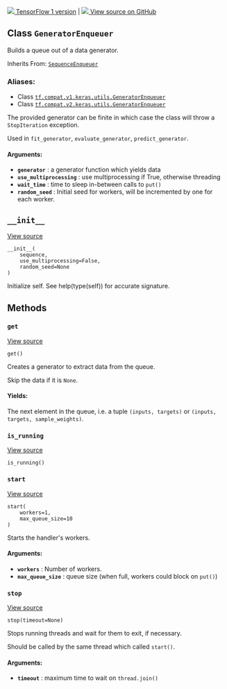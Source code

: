 [ ![](https://tensorflow.google.cn/images/tf_logo_32px.png) TensorFlow 1
version](/versions/r1.15/api_docs/python/tf/keras/utils/GeneratorEnqueuer) |
[ ![](https://tensorflow.google.cn/images/GitHub-Mark-32px.png) View source on
GitHub
](https://github.com/tensorflow/tensorflow/blob/r2.0/tensorflow/python/keras/utils/data_utils.py#L832-L918)  
  
  
## Class `GeneratorEnqueuer`

Builds a queue out of a data generator.

Inherits From:
[`SequenceEnqueuer`](https://tensorflow.google.cn/api_docs/python/tf/keras/utils/SequenceEnqueuer)

### Aliases:

  * Class [`tf.compat.v1.keras.utils.GeneratorEnqueuer`](/api_docs/python/tf/keras/utils/GeneratorEnqueuer)
  * Class [`tf.compat.v2.keras.utils.GeneratorEnqueuer`](/api_docs/python/tf/keras/utils/GeneratorEnqueuer)

The provided generator can be finite in which case the class will throw a
`StopIteration` exception.

Used in `fit_generator`, `evaluate_generator`, `predict_generator`.

#### Arguments:

  * **`generator`** : a generator function which yields data
  * **`use_multiprocessing`** : use multiprocessing if True, otherwise threading
  * **`wait_time`** : time to sleep in-between calls to `put()`
  * **`random_seed`** : Initial seed for workers, will be incremented by one for each worker.

## `__init__`

[View
source](https://github.com/tensorflow/tensorflow/blob/r2.0/tensorflow/python/keras/utils/data_utils.py#L848-L852)

    
    
    __init__(
        sequence,
        use_multiprocessing=False,
        random_seed=None
    )
    

Initialize self. See help(type(self)) for accurate signature.

## Methods

### `get`

[View
source](https://github.com/tensorflow/tensorflow/blob/r2.0/tensorflow/python/keras/utils/data_utils.py#L882-L918)

    
    
    get()
    

Creates a generator to extract data from the queue.

Skip the data if it is `None`.

#### Yields:

The next element in the queue, i.e. a tuple `(inputs, targets)` or `(inputs,
targets, sample_weights)`.

### `is_running`

[View
source](https://github.com/tensorflow/tensorflow/blob/r2.0/tensorflow/python/keras/utils/data_utils.py#L626-L627)

    
    
    is_running()
    

### `start`

[View
source](https://github.com/tensorflow/tensorflow/blob/r2.0/tensorflow/python/keras/utils/data_utils.py#L629-L647)

    
    
    start(
        workers=1,
        max_queue_size=10
    )
    

Starts the handler's workers.

#### Arguments:

  * **`workers`** : Number of workers.
  * **`max_queue_size`** : queue size (when full, workers could block on `put()`)

### `stop`

[View
source](https://github.com/tensorflow/tensorflow/blob/r2.0/tensorflow/python/keras/utils/data_utils.py#L654-L668)

    
    
    stop(timeout=None)
    

Stops running threads and wait for them to exit, if necessary.

Should be called by the same thread which called `start()`.

#### Arguments:

  * **`timeout`** : maximum time to wait on `thread.join()`

